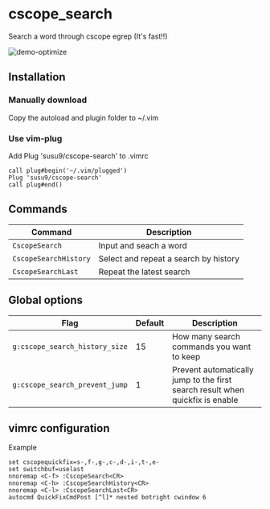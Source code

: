 # cscope_search
Search a word through cscope egrep (It's fast!!)

![demo-optimize](https://user-images.githubusercontent.com/6793352/90318345-b2afd900-dee4-11ea-9ac2-f1f7258c8151.gif)

## Installation
### Manually download
Copy the autoload and plugin folder to ~/.vim

### Use vim-plug
Add Plug 'susu9/cscope-search' to .vimrc

```vim
call plug#begin('~/.vim/plugged')
Plug 'susu9/cscope-search'
call plug#end()
```

## Commands

| Command                             | Description                                                        |
| ----------------------------------- | ------------------------------------------------------------------ |
| `CscopeSearch`                      | Input and seach a word                                             |
| `CscopeSearchHistory`               | Select and repeat a search by history                            |
| `CscopeSearchLast`                  | Repeat the latest search |

## Global options

| Flag                              | Default                           | Description                                            |
| --------------------------------- | --------------------------------- | ------------------------------------------------------ |
| `g:cscope_search_history_size`    | 15                                | How many search commands you want to keep              |
| `g:cscope_search_prevent_jump`    | 1                                 | Prevent automatically jump to the first search result when quickfix is enable |

## vimrc configuration
Example
```vim
set cscopequickfix=s-,f-,g-,c-,d-,i-,t-,e-
set switchbuf=uselast
nnoremap <C-f> :CscopeSearch<CR>
nnoremap <C-h> :CscopeSearchHistory<CR>
nnoremap <C-l> :CscopeSearchLast<CR>
autocmd QuickFixCmdPost [^l]* nested botright cwindow 6
```
